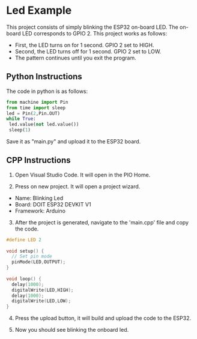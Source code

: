 
# Led Example
This project consists of simply blinking the ESP32 on-board LED. The on-board LED corresponds to GPIO 2. 
This project works as follows: 
- First, the LED turns on for 1 second. GPIO 2 set to HIGH.
- Second, the LED turns off for 1 second. GPIO 2 set to LOW.
- The pattern continues until you exit the program.

## Python Instructions

The code in python is as follows:
```python
from machine import Pin
from time import sleep
led = Pin(2,Pin.OUT)
while True:
 led.value(not led.value())
 sleep(1)
```
Save it as "main.py" and upload it to the ESP32 board.

## CPP Instructions

1. Open Visual Studio Code. It will open in the PIO Home.

2. Press on new project. It will open a project wizard.

- Name: Blinking Led
- Board: DOIT ESP32 DEVKIT V1
- Framework: Arduino

3. After the project is generated, navigate to the 'main.cpp' file and copy the code.

```cpp
#define LED 2
 
void setup() {
  // Set pin mode
  pinMode(LED,OUTPUT);
}
 
void loop() {
  delay(1000);
  digitalWrite(LED,HIGH);
  delay(1000);
  digitalWrite(LED,LOW);
}
```

4. Press the upload button, it will build and upload the code to the ESP32.

5. Now you should see blinking the onboard led.
